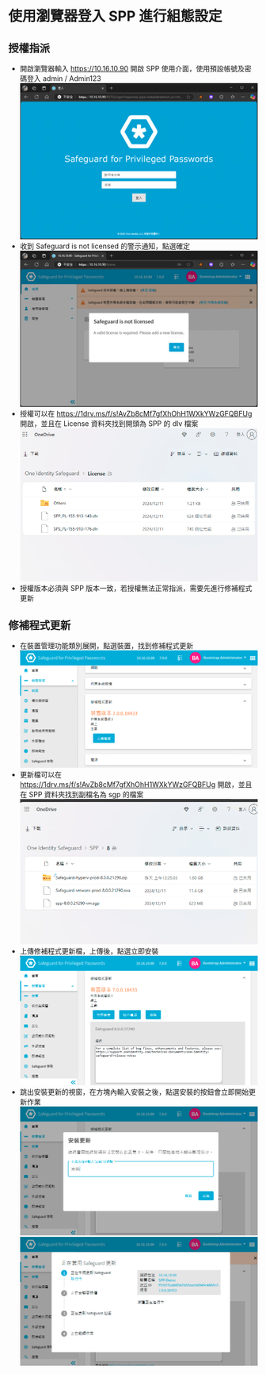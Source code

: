 # 使用瀏覽器登入 SPP 進行組態設定<br>

## 授權指派

- 開啟瀏覽器輸入 https://10.16.10.90 開啟 SPP 使用介面，使用預設帳號及密碼登入 admin / Admin123<br>
  ![GITHUB](/images/spp/spp_web/1.png "SPP 使用介面")<br>
- 收到 Safeguard is not licensed 的警示通知，點選確定<br>
  ![GITHUB](/images/spp/spp_web/2.png "Safeguard is not licensed")<br>
- 授權可以在 https://1drv.ms/f/s!AvZb8cMf7gfXhOhH1WXkYWzGFQBFUg 開啟，並且在 License 資料夾找到開頭為 SPP 的 dlv 檔案<br>
  ![GITHUB](/images/spp/spp_web/3.png "授權")<br>
- 授權版本必須與 SPP 版本一致，若授權無法正常指派，需要先進行修補程式更新<br>

## 修補程式更新

- 在裝置管理功能類別展開，點選裝置，找到修補程式更新<br>
  ![GITHUB](/images/spp/spp_web/6.png "修補程式更新")<br>
- 更新檔可以在 https://1drv.ms/f/s!AvZb8cMf7gfXhOhH1WXkYWzGFQBFUg 開啟，並且在 SPP 資料夾找到副檔名為 sgp 的檔案<br>
  ![GITHUB](/images/spp/spp_web/7.png "sgp")<br>
- 上傳修補程式更新檔，上傳後，點選立即安裝<br>
  ![GITHUB](/images/spp/spp_web/8.png "sgp")<br>
- 跳出安裝更新的視窗，在方塊內輸入安裝之後，點選安裝的按鈕會立即開始更新作業<br>
  ![GITHUB](/images/spp/spp_web/9.png "安裝更新")<br>
  ![GITHUB](/images/spp/spp_web/10.png "安裝更新")<br>

